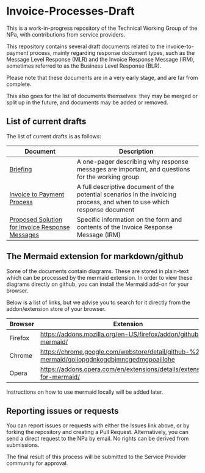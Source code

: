 # Invoice-Processes-Draft

This is a work-in-progress repository of the Technical Working Group of the
NPa, with contributions from service providers.

This repository contains several draft documents related to the
invoice-to-payment process, mainly regarding response document types, such
as the Message Level Response (MLR) and the Invoice Response Message (IRM),
sometimes referred to as the Business Level Response (BLR).

Please note that these documents are in a very early stage, and are far
from complete.

This also goes for the list of documents themselves: they may be merged or
split up in the future, and documents may be added or removed.

## List of current drafts

The list of current drafts is as follows:

Document | Description |
---------|-------------|
[Briefing](Briefing/Briefing.md) | A one-pager describing why response messages are important, and questions for the working group |
[Invoice to Payment Process](Invoice_to_Payment_Process/Invoice_to_Payment_Process.md)| A full descriptive document of the potential scenarios in the invoicing process, and when to use which response document |
[Proposed Solution for Invoice Response Messages](Invoice_Response_Message/Invoice_Response_Message.md) | Specific information on the form and contents of the Invoice Response Message (IRM)

## The Mermaid extension for markdown/github

Some of the documents contain diagrams. These are stored in plain-text which can be processed by the mermaid extension. In order to view these diagrams directly on github, you can install the Mermaid add-on for your browser.

Below is a list of links, but we advise you to search for it directly from the addon/extension store of your browser.

Browser | Extension
--------|-----------|
Firefox | https://addons.mozilla.org/en-US/firefox/addon/github-mermaid/
Chrome | https://chrome.google.com/webstore/detail/github-%20-mermaid/goiiopgdnkogdbjmncgedmgpoajilohe
Opera | https://addons.opera.com/en/extensions/details/extensions-for-mermaid/

Instructions on how to use mermaid locally will be added later.


## Reporting issues or requests

You can report issues or requests with either the Issues link above, or by forking the repository and creating a Pull Request. Alternatively, you can send a direct request to the NPa by email. No rights can be derived from submissions.

The final result of this process will be submitted to the Service Provider community for approval.